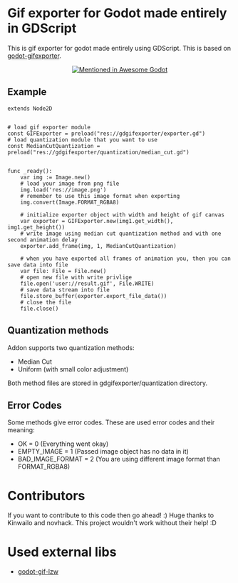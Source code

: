 # Gif exporter for Godot made entirely in GDScript
This is gif exporter for godot made entirely using GDScript. This is based on [godot-gifexporter](https://github.com/novhack/godot-gifexporter).

<p align="center">
	<a href="https://github.com/godotengine/awesome-godot">
		<img src="https://awesome.re/mentioned-badge.svg" alt="Mentioned in Awesome Godot" />
	</a>
</p>

## Example
```gdscript
extends Node2D


# load gif exporter module
const GIFExporter = preload("res://gdgifexporter/exporter.gd")
# load quantization module that you want to use
const MedianCutQuantization = preload("res://gdgifexporter/quantization/median_cut.gd")


func _ready():
	var img := Image.new()
	# load your image from png file
	img.load('res://image.png')
	# remember to use this image format when exporting
	img.convert(Image.FORMAT_RGBA8)

	# initialize exporter object with width and height of gif canvas
	var exporter = GIFExporter.new(img1.get_width(), img1.get_height())
	# write image using median cut quantization method and with one second animation delay
	exporter.add_frame(img, 1, MedianCutQuantization)

	# when you have exported all frames of animation you, then you can save data into file
	var file: File = File.new()
	# open new file with write privlige
	file.open('user://result.gif', File.WRITE)
	# save data stream into file
	file.store_buffer(exporter.export_file_data())
	# close the file
	file.close()
```

## Quantization methods
Addon supports two quantization methods:
- Median Cut
- Uniform (with small color adjustment)

Both method files are stored in gdgifexporter/quantization directory.

## Error Codes
Some methods give error codes. These are used error codes and their meaning:
- OK = 0 (Everything went okay)
- EMPTY_IMAGE = 1 (Passed image object has no data in it)
- BAD_IMAGE_FORMAT = 2 (You are using different image format than FORMAT_RGBA8)

# Contributors
If you want to contribute to this code then go ahead! :) Huge thanks to Kinwailo and novhack. This project wouldn't work without their help! :D

# Used external libs
- [godot-gif-lzw](https://github.com/jegor377/godot-gif-lzw)
